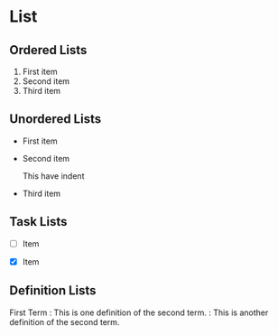 
# List

## Ordered Lists

1. First item
2. Second item
3. Third item


## Unordered Lists

- First item
- Second item

    This have indent

- Third item

## Task Lists

- [ ] Item
- [x] Item


## Definition Lists

First Term
: This is one definition of the second term.
: This is another definition of the second term. 

